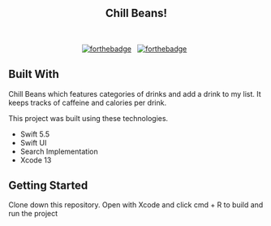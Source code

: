 <h2 align="center">
  Chill Beans!
</h2>

<br/>
<center>

[![forthebadge](https://forthebadge.com/images/badges/built-with-love.svg)](https://forthebadge.com) &nbsp;
[![forthebadge](https://forthebadge.com/images/badges/made-with-swift.svg)](https://forthebadge.com) &nbsp;

</center>

## Built With

Chill Beans which features categories of drinks and add a drink to my list. It keeps tracks of caffeine and calories per drink.<br/>

This project was built using these technologies.

- Swift 5.5
- Swift UI
- Search Implementation
- Xcode 13

## Getting Started

Clone down this repository. Open with Xcode and click cmd + R to build and run the project

